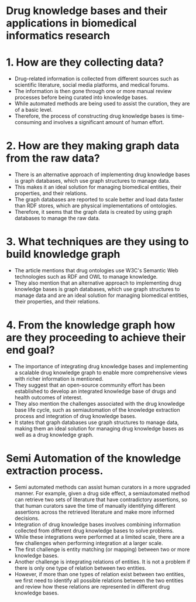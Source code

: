 # Drug knowledge bases and their applications in biomedical informatics research
# 1. How are they collecting data?
- Drug-related information is collected from different sources such as scientific literature, social media platforms, and medical forums.
- The information is then gone through one or more manual review processes before being curated into knowledge bases.
- While automated methods are being used to assist the curation, they are of a basic level.
- Therefore, the process of constructing drug knowledge bases is time-consuming and involves a significant amount of human effort.
# 2. How are they making graph data from the raw data?
- There is an alternative approach of implementing drug knowledge bases is graph databases, which use graph structures to manage data.
- This makes it an ideal solution for managing biomedical entities, their properties, and their relations.
- The graph databases are reported to scale better and load data faster than RDF stores, which are physical implementations of ontologies.
- Therefore, it seems that the graph data is created by using graph databases to manage the raw data.
# 3. What techniques are they using to build knowledge graph
- The article mentions that drug ontologies use W3C's Semantic Web technologies such as RDF and OWL to manage knowledge.
- They also mention that an alternative approach to implementing drug knowledge bases is graph databases, which use graph structures to manage data and are an ideal solution for managing biomedical entities, their properties, and
their relations.
# 4. From the knowledge graph how are they proceeding to achieve their end goal?
- The importance of integrating drug knowledge bases and implementing a scalable drug knowledge graph to enable more comprehensive views with richer information is mentioned.
- They suggest that an open-source community effort has been established to develop an integrated knowledge base of drugs and health outcomes of interest.
- They also mention the challenges associated with the drug knowledge base life cycle, such as semiautomation of the knowledge extraction process and integration of drug knowledge bases.
- It states that graph databases use graph structures to manage data, making them an ideal solution for managing drug knowledge bases as well as a drug knowledge graph.
# Semi Automation of the knowledge extraction process.
- Semi automated methods can assist human curators in a more upgraded manner. For example, given a drug side effect, a semiautomated method can retrieve two sets of literature that have contradictory assertions, so that human curators save the time of manually identifying different assertions across the retrieved literature and make more informed decisions.
- Integration of drug knowledge bases involves combining information collected from different drug knowledge bases to solve problems.
- While these integrations were performed at a limited scale, there are a few challenges when performing integration at a larger scale.
- The first challenge is entity matching (or mapping) between two or more knowledge bases.
- Another challenge is integrating relations of entities. It is not a problem if there is only one type of relation between two entities.
- However, if more than one types of relation exist between two entities, we first need to identify all possible relations between the two entities and review how these relations are represented in different drug knowledge bases.